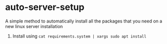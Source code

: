 # auto-server-setup

A simple method to automatically install all the packages that you need on a new linux server installation

1. Install using
  `cat requirements.system | xargs sudo apt install`

